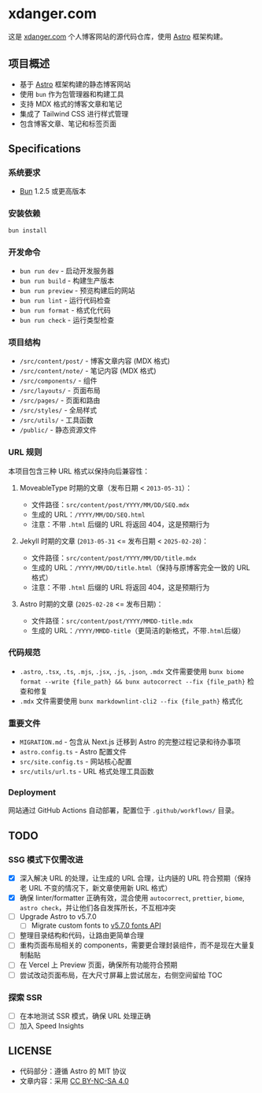 # xdanger.com

这是 [xdanger.com](https://www.xdanger.com/) 个人博客网站的源代码仓库，使用 [Astro](https://astro.build/) 框架构建。

## 项目概述

- 基于 [Astro](https://astro.build/) 框架构建的静态博客网站
- 使用 `bun` 作为包管理器和构建工具
- 支持 MDX 格式的博客文章和笔记
- 集成了 Tailwind CSS 进行样式管理
- 包含博客文章、笔记和标签页面

## Specifications

### 系统要求

- [Bun](https://bun.sh/) 1.2.5 或更高版本

### 安装依赖

```bash
bun install
```

### 开发命令

- `bun run dev` - 启动开发服务器
- `bun run build` - 构建生产版本
- `bun run preview` - 预览构建后的网站
- `bun run lint` - 运行代码检查
- `bun run format` - 格式化代码
- `bun run check` - 运行类型检查

### 项目结构

- `/src/content/post/` - 博客文章内容 (MDX 格式)
- `/src/content/note/` - 笔记内容 (MDX 格式)
- `/src/components/` - 组件
- `/src/layouts/` - 页面布局
- `/src/pages/` - 页面和路由
- `/src/styles/` - 全局样式
- `/src/utils/` - 工具函数
- `/public/` - 静态资源文件

### URL 规则

本项目包含三种 URL 格式以保持向后兼容性：

1. MoveableType 时期的文章（发布日期 < `2013-05-31`）：

   - 文件路径：`src/content/post/YYYY/MM/DD/SEQ.mdx`
   - 生成的 URL：`/YYYY/MM/DD/SEQ.html`
   - 注意：不带 `.html` 后缀的 URL 将返回 404，这是预期行为

2. Jekyll 时期的文章 (`2013-05-31` <= 发布日期 < `2025-02-28`)：

   - 文件路径：`src/content/post/YYYY/MM/DD/title.mdx`
   - 生成的 URL：`/YYYY/MM/DD/title.html`（保持与原博客完全一致的 URL 格式）
   - 注意：不带 `.html` 后缀的 URL 将返回 404，这是预期行为

3. Astro 时期的文章 (`2025-02-28` <= 发布日期)：

   - 文件路径：`src/content/post/YYYY/MMDD-title.mdx`
   - 生成的 URL：`/YYYY/MMDD-title`（更简洁的新格式，不带`.html`后缀）

### 代码规范

- `.astro`, `.tsx`, `.ts`, `.mjs`, `.jsx`, `.js`, `.json`, `.mdx` 文件需要使用 `bunx biome format --write {file_path} && bunx autocorrect --fix {file_path}` 检查和修复
- `.mdx` 文件需要使用 `bunx markdownlint-cli2 --fix {file_path}` 格式化

### 重要文件

- `MIGRATION.md` - 包含从 Next.js 迁移到 Astro 的完整过程记录和待办事项
- `astro.config.ts` - Astro 配置文件
- `src/site.config.ts` - 网站核心配置
- `src/utils/url.ts` - URL 格式处理工具函数

### Deployment

网站通过 GitHub Actions 自动部署，配置位于 `.github/workflows/` 目录。

## TODO

### SSG 模式下仅需改进

- [x] 深入解决 URL 的处理，让生成的 URL 合理，让内链的 URL 符合预期（保持老 URL 不变的情况下，新文章使用新 URL 格式）
- [x] 确保 linter/formatter 正确有效，混合使用 `autocorrect`, `prettier`, `biome`, `astro check`，并让他们各自发挥所长，不互相冲突
- [ ] Upgrade Astro to v5.7.0
  - [ ] Migrate custom fonts to [v5.7.0 fonts API](https://docs.astro.build/en/reference/experimental-flags/fonts/)
- [ ] 整理目录结构和代码，让路由更简单合理
- [ ] 重构页面布局相关的 components，需要更合理封装组件，而不是现在大量复制黏贴
- [ ] 在 Vercel 上 Preview 页面，确保所有功能符合预期
- [ ] 尝试改动页面布局，在大尺寸屏幕上尝试居左，右侧空间留给 TOC

### 探索 SSR

- [ ] 在本地测试 SSR 模式，确保 URL 处理正确
- [ ] 加入 Speed Insights

## LICENSE

- 代码部分：遵循 Astro 的 MIT 协议
- 文章内容：采用 [CC BY-NC-SA 4.0](https://creativecommons.org/licenses/by-nc-sa/4.0/)

